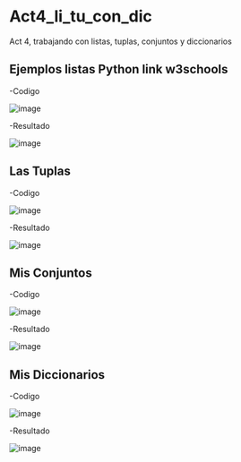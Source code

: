 # Act4_li_tu_con_dic
Act 4, trabajando con listas, tuplas, conjuntos y diccionarios
## Ejemplos listas Python link w3schools

-Codigo

![image](https://github.com/user-attachments/assets/a1d17814-0a34-4137-a33d-c5112f9fcfa2)

-Resultado

![image](https://github.com/user-attachments/assets/b8b338d1-9c13-400a-b646-a52af8261be1)

## Las Tuplas

-Codigo

![image](https://github.com/user-attachments/assets/8cbc7bb4-dd8f-4884-80c7-f8dca398ae51)

-Resultado

![image](https://github.com/user-attachments/assets/afa11359-6ff2-45db-b50a-e04a015d57bb)

## Mis Conjuntos

-Codigo 

![image](https://github.com/user-attachments/assets/4152ca9c-80e7-40d4-87cf-98ace07af764)

-Resultado

![image](https://github.com/user-attachments/assets/474f38bc-2c6f-497c-aa80-eb90d970b611)

## Mis Diccionarios

-Codigo

![image](https://github.com/user-attachments/assets/9bf7c7fe-4dcb-451c-a6ef-acdcf51c487d)

-Resultado

![image](https://github.com/user-attachments/assets/212f07d5-ab00-4581-858c-fc08c2378870)
